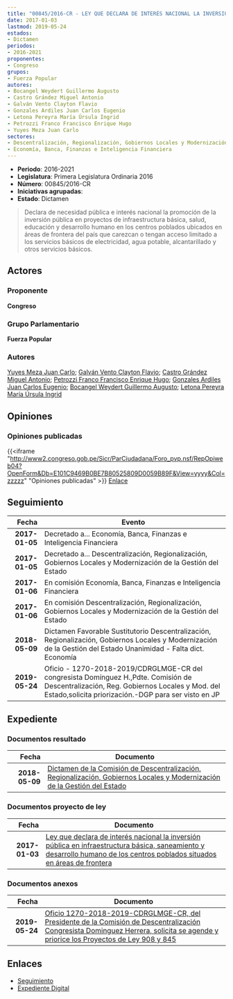 ```yaml
---
title: "00845/2016-CR - LEY QUE DECLARA DE INTERÉS NACIONAL LA INVERSIÓN PÚBLICA EN INFRAESTRUCTURA BÁSICA, SANEAMIENTO Y DESARROLLO HUMANO DE LOS CENTROS POBLADOS SITUADOS EN ÁREAS DE FRONTERA"
date: 2017-01-03
lastmod: 2019-05-24
estados:
- Dictamen
periodos:
- 2016-2021
proponentes:
- Congreso
grupos:
- Fuerza Popular
autores:
- Bocangel Weydert Guillermo Augusto
- Castro Grández Miguel Antonio
- Galván Vento Clayton Flavio
- Gonzales Ardiles Juan Carlos Eugenio
- Letona Pereyra María Úrsula Ingrid
- Petrozzi Franco Francisco Enrique Hugo
- Yuyes Meza Juan Carlo
sectores:
- Descentralización, Regionalización, Gobiernos Locales y Modernización de la Gestión del Estado
- Economía, Banca, Finanzas e Inteligencia Financiera
---
```

- **Periodo**: 2016-2021
- **Legislatura**: Primera Legislatura Ordinaria 2016
- **Número**: 00845/2016-CR
- **Iniciativas agrupadas**: 
- **Estado**: Dictamen

> Declara de necesidad pública e interés nacional la promoción de la inversión pública en proyectos de infraestructura básica, salud, educación y desarrollo humano en los centros poblados ubicados en áreas de frontera del país que carezcan o tengan acceso limitado a los servicios básicos de electricidad, agua potable, alcantarillado y otros servicios básicos.


## Actores

### Proponente

**Congreso**

### Grupo Parlamentario

**Fuerza Popular**

### Autores

[Yuyes Meza Juan Carlo](mailto:mailto:jyuyes@congreso.gob.pe); [Galván Vento Clayton Flavio](mailto:mailto:cgalvan@congreso.gob.pe); [Castro Grández Miguel Antonio](mailto:mailto:macastro@congreso.gob.pe); [Petrozzi Franco Francisco Enrique Hugo](mailto:mailto:fpetrozzi@congreso.gob.pe); [Gonzales Ardiles Juan Carlos Eugenio](mailto:mailto:jgonzalesa@congreso.gob.pe); [Bocangel Weydert Guillermo Augusto](mailto:mailto:gbocangel@congreso.gob.pe); [Letona Pereyra María Úrsula Ingrid](mailto:mailto:mletona@congreso.gob.pe)

## Opiniones

### Opiniones publicadas

{{<iframe "http://www2.congreso.gob.pe/Sicr/ParCiudadana/Foro_pvp.nsf/RepOpiweb04?OpenForm&Db=E101C9469B0BE7B80525809D0059B89F&View=yyyy&Col=zzzzz" "Opiniones publicadas" >}}
[Enlace](http://www2.congreso.gob.pe/Sicr/ParCiudadana/Foro_pvp.nsf/RepOpiweb04?OpenForm&Db=E101C9469B0BE7B80525809D0059B89F&View=yyyy&Col=zzzzz)


## Seguimiento

| Fecha | Evento |
|------:|--------|
| **2017-01-05** | Decretado a... Economía, Banca, Finanzas e Inteligencia Financiera |
| **2017-01-05** | Decretado a... Descentralización, Regionalización, Gobiernos Locales y Modernización de la Gestión del Estado |
| **2017-01-06** | En comisión Economía, Banca, Finanzas e Inteligencia Financiera |
| **2017-01-06** | En comisión Descentralización, Regionalización, Gobiernos Locales y Modernización de la Gestión del Estado |
| **2018-05-09** | Dictamen Favorable Sustitutorio Descentralización, Regionalización, Gobiernos Locales y Modernización de la Gestión del Estado Unanimidad - Falta dict. Economía |
| **2019-05-24** | Oficio - 1270-2018-2019/CDRGLMGE-CR del congresista Domínguez H.,Pdte. Comisión de Descentralización, Reg. Gobiernos Locales y Mod. del Estado,solicita priorización.-DGP para ser visto en JP |

## Expediente

### Documentos resultado

| Fecha | Documento |
|------:|-----------|
| **2018-05-09** | [Dictamen de la Comisión de Descentralización, Regionalización, Gobiernos Locales y Modernización de la Gestión del Estado](http://www.leyes.congreso.gob.pe/Documentos/2016_2021/Dictamenes/Proyectos_de_Ley/00845DC08MAY20180509.pdf) |

### Documentos proyecto de ley

| Fecha | Documento |
|------:|-----------|
| **2017-01-03** | [Ley que declara de interés nacional la inversión pública en infraestructura básica, saneamiento y desarrollo humano de los centros poblados situados en áreas de frontera](http://www.leyes.congreso.gob.pe/Documentos/2016_2021/Proyectos_de_Ley_y_de_Resoluciones_Legislativas/PL0083820161228.pdf) |

### Documentos anexos

| Fecha | Documento |
|------:|-----------|
| **2019-05-24** | [Oficio 1270-2018-2019-CDRGLMGE-CR, del Presidente de la Comisión de Descentralización Congresista Dominguez Herrera, solicita se agende y priorice los Proyectos de Ley 908 y 845](http://www.leyes.congreso.gob.pe/Documentos/2016_2021/Oficios/Comisiones_Ordinarias/OFICIO-1270-2018-2019-CDRGLMGE-CR.pdf) |

## Enlaces

- [Seguimiento](http://www2.congreso.gob.pe/Sicr/TraDocEstProc/CLProLey2016.nsf/f7fff46988ca05b1052578e100829cc7/57056a7778fa2f7b0525809d005eb3b3?OpenDocument)
- [Expediente Digital](http://www2.congreso.gob.pe/Sicr/TraDocEstProc/Expvirt_2011.nsf/visbusqptramdoc1621/00845?opendocument)

